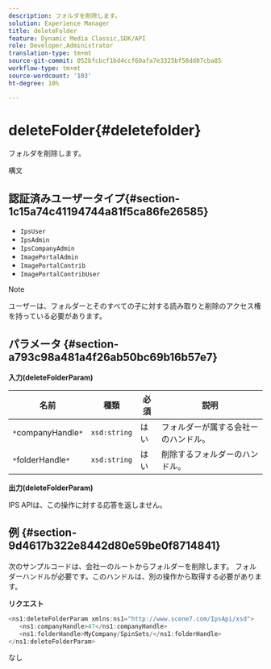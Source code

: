 ```yaml
---
description: フォルダを削除します。
solution: Experience Manager
title: deleteFolder
feature: Dynamic Media Classic,SDK/API
role: Developer,Administrator
translation-type: tm+mt
source-git-commit: 052bfcbcf1bd4ccf60afa7e3325bf58dd07cba85
workflow-type: tm+mt
source-wordcount: '103'
ht-degree: 10%

---
```



# deleteFolder{#deletefolder}

フォルダを削除します。

構文

## 認証済みユーザータイプ{#section-1c15a74c41194744a81f5ca86fe26585}

* `IpsUser`
* `IpsAdmin`
* `IpsCompanyAdmin`
* `ImagePortalAdmin`
* `ImagePortalContrib`
* `ImagePortalContribUser`

>[!NOTE]
>
>ユーザーは、フォルダーとそのすべての子に対する読み取りと削除のアクセス権を持っている必要があります。

## パラメータ {#section-a793c98a481a4f26ab50bc69b16b57e7}

**入力(deleteFolderParam)**

| 名前 | 種類 | 必須 | 説明 |
|---|---|---|---|
| `*`companyHandle`*` | `xsd:string` | はい | フォルダーが属する会社ーのハンドル。 |
| `*`folderHandle`*` | `xsd:string` | はい | 削除するフォルダーのハンドル。 |

**出力(deleteFolderParam)**

IPS APIは、この操作に対する応答を返しません。

## 例 {#section-9d4617b322e8442d80e59be0f8714841}

次のサンプルコードは、会社ーのルートからフォルダーを削除します。 フォルダーハンドルが必要です。このハンドルは、別の操作から取得する必要があります。

**リクエスト**

```java
<ns1:deleteFolderParam xmlns:ns1="http://www.scene7.com/IpsApi/xsd">
   <ns1:companyHandle>47</ns1:companyHandle>
   <ns1:folderHandle>MyCompany/SpinSets/</ns1:folderHandle>
</ns1:deleteFolderParam>
```

なし
